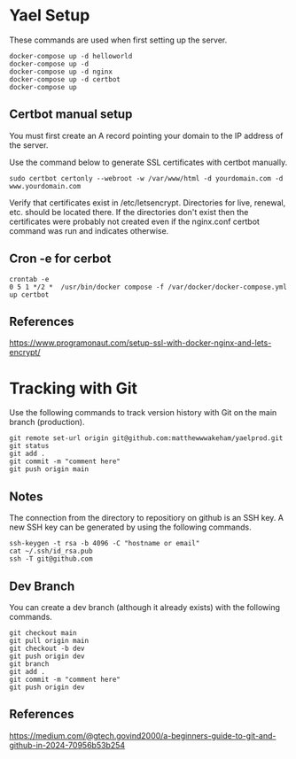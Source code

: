# Yael Setup
These commands are used when first setting up the server.

```
docker-compose up -d helloworld
docker-compose up -d
docker-compose up -d nginx
docker-compose up -d certbot
docker-compose up
```

## Certbot manual setup
You must first create an A record pointing your domain to the IP address of the server.

Use the command below to generate SSL certificates with certbot manually.

```
sudo certbot certonly --webroot -w /var/www/html -d yourdomain.com -d www.yourdomain.com
```

Verify that certificates exist in /etc/letsencrypt. Directories for live, renewal, etc. should be located there. If the directories don't exist then the certificates were probably not created even if the nginx.conf certbot command was run and indicates otherwise.

## Cron -e for cerbot

```
crontab -e
0 5 1 */2 *  /usr/bin/docker compose -f /var/docker/docker-compose.yml up certbot
```

## References
https://www.programonaut.com/setup-ssl-with-docker-nginx-and-lets-encrypt/

# Tracking with Git
Use the following commands to track version history with Git on the main branch (production).

```
git remote set-url origin git@github.com:matthewwwakeham/yaelprod.git
git status
git add .
git commit -m "comment here"
git push origin main
```

## Notes
The connection from the directory to repositiory on github is an SSH key. A new SSH key can be generated by using the following commands.

```
ssh-keygen -t rsa -b 4096 -C "hostname or email"
cat ~/.ssh/id_rsa.pub
ssh -T git@github.com
```

## Dev Branch
You can create a dev branch (although it already exists) with the following commands.

```
git checkout main
git pull origin main
git checkout -b dev
git push origin dev
git branch
git add .
git commit -m "comment here"
git push origin dev
```

## References
https://medium.com/@gtech.govind2000/a-beginners-guide-to-git-and-github-in-2024-70956b53b254
